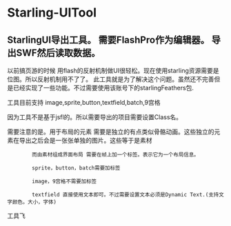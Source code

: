 Starling-UITool
===============

StarlingUI导出工具。 需要FlashPro作为编辑器。 导出SWF然后读取数据。
-----------------------------------------------------------

以前搞页游的时候 用flash的反射机制做UI很轻松。现在使用starling资源需要是位图。所以反射机制用不了了。
此工具就是为了解决这个问题。虽然还不完善但是已经实现了一些功能。不过需要使用该账号下的starlingFeathers包.

工具目前支持
image,sprite,button,textfield,batch,9宫格

因为工具不是基于jsfl的。所以需要导出的项目需要设置Class名。

需要注意的是。用于布局的元素 需要是独立的有点类似骨骼动画。这些独立的元素在导出之后会是一张张单独的图片。这些等于是素材
			
			而由素材组成界面布局 需要在帧上加一个标签。表示它为一个布局信息。
			
			sprite，button，batch需要加标签
			
			image，9宫格不需要加标签
			
			textfield 直接使用文本即可。不过需要设置文本必须是Dynamic Text.(支持文字颜色。大小，字体)
			

工具飞


